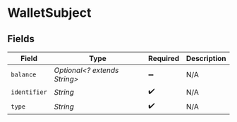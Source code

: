 # WalletSubject


## Fields

| Field                        | Type                         | Required                     | Description                  |
| ---------------------------- | ---------------------------- | ---------------------------- | ---------------------------- |
| `balance`                    | *Optional<? extends String>* | :heavy_minus_sign:           | N/A                          |
| `identifier`                 | *String*                     | :heavy_check_mark:           | N/A                          |
| `type`                       | *String*                     | :heavy_check_mark:           | N/A                          |